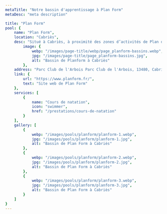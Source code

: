 ```yaml
---
metaTitle: "Notre bassin d'apprentissage à Plan Form"
metaDesc: "meta description"

title: "Plan Form"
pool: {
	name: "Plan Form",
	location: "Cabriès",
	desc: "Situé à Cabriès, à proximité des zones d’activités de Plan de Campagne, Maître-baigneur vous accueille toute l’année, et surtout l’hiver, à la salle de sport Plan Form. Le centre de 1700m2 vous propose de multiples activités terrestres mais surtout une piscine de 75 m² pour des conditions optimales d’enseignement de nos différentes activités aquatiques.",
		image: {
			webp: "/images/page-title/webp/page_planform-bassins.webp",
			jpg: "/images/page-title/page_planform-bassins.jpg",
			alt: "Bassin de Planform à Cabriès"
		},
	address: "Parc Club de l'Arbois Parc Club de l'Arbois, 13480, Cabriès",
	link: {
		url: "https://www.planform.fr/",
		text: "Site web de Plan Form"
	},
	services: [
		{
			name: "Cours de natation",
			icon: "swimmer",
			href: "/prestations/cours-de-natation"
		}
	],
	gallery: [
		{
			webp: "/images/pools/planform/planform-1.webp",
			jpg: "/images/pools/planform/planform-1.jpg",
			alt: "Bassin de Plan Form à Cabriès"
		},
		{
			webp: "/images/pools/planform/planform-2.webp",
			jpg: "/images/pools/planform/planform-2.jpg",
			alt: "Bassin de Plan Form à Cabriès"
		},
		{
			webp: "/images/pools/planform/planform-3.webp",
			jpg: "/images/pools/planform/planform-3.jpg",
			alt: "Bassin de Plan Form à Cabriès"
		}
	]
}
---
```

